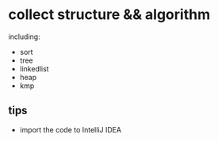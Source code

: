 # collect structure && algorithm

including:

- sort
- tree
- linkedlist
- heap
- kmp

## tips

- import the code to IntelliJ IDEA
